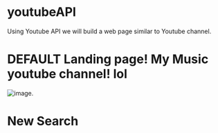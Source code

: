 # youtubeAPI
Using Youtube API we will build a web page similar to Youtube channel. 


# DEFAULT Landing page! My Music youtube channel! lol
![image](https://user-images.githubusercontent.com/18608334/50165925-f12a6600-02b3-11e9-8fb1-86e4d0c40a57.png).

# New Search



